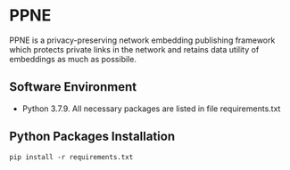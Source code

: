 # PPNE
PPNE is a privacy-preserving network embedding publishing framework which protects private links in the network and retains data utility of embeddings as much as possibile.

## Software Environment

- Python 3.7.9. All necessary packages are listed in file requirements.txt

## Python Packages Installation

```
pip install -r requirements.txt
```
